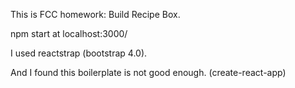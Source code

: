 This is FCC homework: Build Recipe Box.

npm start   at localhost:3000/

I used reactstrap (bootstrap 4.0).

And I found this boilerplate is not good enough. (create-react-app)